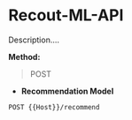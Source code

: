 # Recout-ML-API

Description....

**Method:**
>POST

- **Recommendation Model**
```bash
POST {{Host}}/recommend
```
